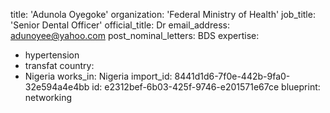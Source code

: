 title: 'Adunola Oyegoke'
organization: 'Federal Ministry of Health'
job_title: 'Senior Dental Officer'
official_title: Dr
email_address: adunoyee@yahoo.com
post_nominal_letters: BDS
expertise:
  - hypertension
  - transfat
country:
  - Nigeria
works_in: Nigeria
import_id: 8441d1d6-7f0e-442b-9fa0-32e594a4e4bb
id: e2312bef-6b03-425f-9746-e201571e67ce
blueprint: networking
